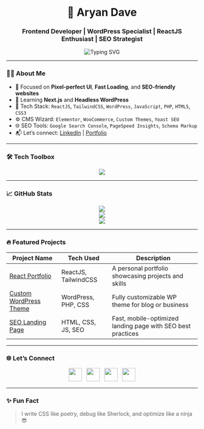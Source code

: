 <h1 align="center">🚀 Aryan Dave</h1>
<h3 align="center">Frontend Developer | WordPress Specialist | ReactJS Enthusiast | SEO Strategist</h3>

<p align="center">
  <img src="https://readme-typing-svg.herokuapp.com?font=Fira+Code&weight=500&size=22&duration=3000&pause=1000&color=1E90FF&width=435&lines=Crafting+Responsive+UI+with+React+%F0%9F%92%BB;Customizing+WordPress+Themes+%F0%9F%93%9A;Optimizing+SEO+Performance+%E2%9C%85;Lifelong+Learner+%F0%9F%93%9A" alt="Typing SVG" />
</p>

---

### 👨‍💻 About Me

- 🎯 Focused on **Pixel-perfect UI**, **Fast Loading**, and **SEO-friendly websites**
- 🧠 Learning **Next.js** and **Headless WordPress**
- 🧩 Tech Stack: `ReactJS`, `TailwindCSS`, `WordPress`, `JavaScript`, `PHP`, `HTML5`, `CSS3`
- ⚙️ CMS Wizard: `Elementor`, `WooCommerce`, `Custom Themes`, `Yoast SEO`
- 🌐 SEO Tools: `Google Search Console`, `PageSpeed Insights`, `Schema Markup`
- 📬 Let’s connect: [LinkedIn](https://linkedin.com/in/your-profile) | [Portfolio](https://yourportfolio.com)

---

### 🛠️ Tech Toolbox

<p align="center">
  <img src="https://skillicons.dev/icons?i=html,css,js,react,tailwind,wordpress,php,git,github,figma,vscode" />
</p>

---

### 📈 GitHub Stats

<p align="center">
  <img src="https://github-readme-streak-stats.herokuapp.com/?user=aryandave&theme=tokyonight&hide_border=true" />
  <br>
  <img src="https://github-readme-stats.vercel.app/api?username=aryandave&show_icons=true&theme=tokyonight&hide_border=true" />
  <br>
  <img src="https://github-readme-stats.vercel.app/api/top-langs/?username=aryandave&layout=compact&theme=tokyonight&hide_border=true" />
</p>

---

### 🔥 Featured Projects

| Project Name | Tech Used | Description |
|--------------|-----------|-------------|
| [React Portfolio](https://github.com/aryandave/react-portfolio) | ReactJS, TailwindCSS | A personal portfolio showcasing projects and skills |
| [Custom WordPress Theme](https://github.com/aryandave/wordpress-theme) | WordPress, PHP, CSS | Fully customizable WP theme for blog or business |
| [SEO Landing Page](https://github.com/aryandave/seo-landing-page) | HTML, CSS, JS, SEO | Fast, mobile-optimized landing page with SEO best practices |

---

### 🌐 Let’s Connect

<p align="center">
  <a href="https://linkedin.com/in/your-profile"><img src="https://cdn-icons-png.flaticon.com/512/174/174857.png" width="35" /></a>
  &nbsp;
  <a href="https://twitter.com/your-handle"><img src="https://cdn-icons-png.flaticon.com/512/733/733579.png" width="35" /></a>
  &nbsp;
  <a href="mailto:your-email@example.com"><img src="https://cdn-icons-png.flaticon.com/512/732/732200.png" width="35" /></a>
  &nbsp;
  <a href="https://yourportfolio.com"><img src="https://cdn-icons-png.flaticon.com/512/841/841364.png" width="35" /></a>
</p>

---

### ✨ Fun Fact
> I write CSS like poetry, debug like Sherlock, and optimize like a ninja 😎  
